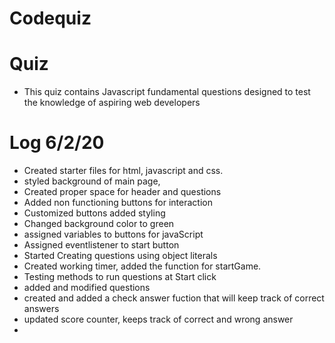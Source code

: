 # Codequiz

# Quiz
- This quiz contains Javascript fundamental questions designed to test the knowledge of aspiring web developers

# Log 6/2/20
- Created starter files for html, javascript and css.
- styled background of main page,
- Created proper space for header and questions
- Added non functioning buttons for interaction
- Customized buttons added styling
- Changed background color to green
- assigned variables to buttons for javaScript
- Assigned eventlistener to start button
- Started Creating questions using object literals
- Created working timer, added the function for startGame.
- Testing methods to run questions at Start click
- added and modified questions
- created and added a check answer fuction that will keep track of correct answers
- updated score counter, keeps track of correct and wrong answer
-